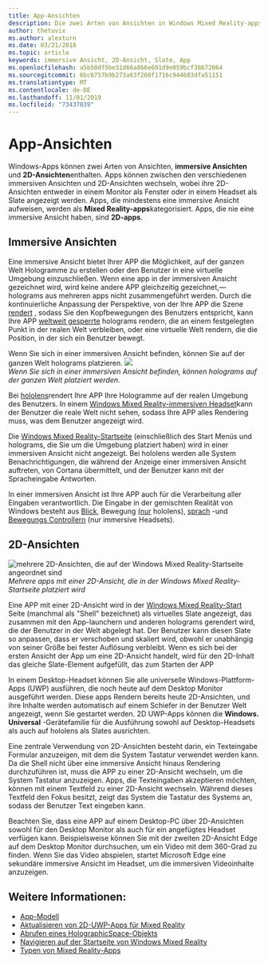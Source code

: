 ```yaml
---
title: App-Ansichten
description: Die zwei Arten von Ansichten in Windows Mixed Reality-apps sind immersive Ansichten und 2D-Ansichten.
author: thetuvix
ms.author: alexturn
ms.date: 03/21/2018
ms.topic: article
keywords: immersive Ansicht, 2D-Ansicht, Slate, App
ms.openlocfilehash: a5b50df5be31d66a866e691d9e059bcf38672064
ms.sourcegitcommit: 6bc6757b9b273a63f260f1716c944603dfa51151
ms.translationtype: MT
ms.contentlocale: de-DE
ms.lasthandoff: 11/01/2019
ms.locfileid: "73437039"
---
```

# <a name="app-views"></a>App-Ansichten

Windows-Apps können zwei Arten von Ansichten, **immersive Ansichten** und **2D-Ansichten**enthalten. Apps können zwischen den verschiedenen immersiven Ansichten und 2D-Ansichten wechseln, wobei ihre 2D-Ansichten entweder in einem Monitor als Fenster oder in einem Headset als Slate angezeigt werden. Apps, die mindestens eine immersive Ansicht aufweisen, werden als **Mixed Reality-apps**kategorisiert. Apps, die nie eine immersive Ansicht haben, sind **2D-apps**.

## <a name="immersive-views"></a>Immersive Ansichten

Eine immersive Ansicht bietet Ihrer APP die Möglichkeit, auf der ganzen Welt Hologramme zu erstellen oder den Benutzer in eine virtuelle Umgebung einzuschließen. Wenn eine app in der immersiven Ansicht gezeichnet wird, wird keine andere APP gleichzeitig gezeichnet,&mdash;holograms aus mehreren apps nicht zusammengeführt werden. Durch die kontinuierliche Anpassung der Perspektive, von der Ihre APP die Szene [rendert](rendering.md) , sodass Sie den Kopfbewegungen des Benutzers entspricht, kann Ihre APP [weltweit gesperrte](coordinate-systems.md) holograms rendern, die an einem festgelegten Punkt in der realen Welt verbleiben, oder eine virtuelle Welt rendern, die die Position, in der sich ein Benutzer bewegt.

Wenn Sie sich in einer immersiven Ansicht befinden, können Sie auf der ganzen Welt holograms platzieren. ![](images/designoverview-940px.jpg)<br>
*Wenn Sie sich in einer immersiven Ansicht befinden, können holograms auf der ganzen Welt platziert werden.*

Bei [hololens](hololens-hardware-details.md)rendert Ihre APP Ihre Hologramme auf der realen Umgebung des Benutzers. In einem [Windows Mixed Reality-immersiven Headset](immersive-headset-hardware-details.md)kann der Benutzer die reale Welt nicht sehen, sodass Ihre APP alles Rendering muss, was dem Benutzer angezeigt wird.

Die [Windows Mixed Reality-Startseite](navigating-the-windows-mixed-reality-home.md) (einschließlich des Start Menüs und holograms, die Sie um die Umgebung platziert haben) wird in einer immersiven Ansicht nicht angezeigt. Bei hololens werden alle System Benachrichtigungen, die während der Anzeige einer immersiven Ansicht auftreten, von Cortana übermittelt, und der Benutzer kann mit der Spracheingabe Antworten.

In einer immersiven Ansicht ist Ihre APP auch für die Verarbeitung aller Eingaben verantwortlich. Die Eingabe in der gemischten Realität von Windows besteht aus [Blick](gaze-and-commit.md), Bewegung [(nur](gaze-and-commit.md#composite-gestures) hololens), [sprach](voice-input.md) -und [Bewegungs Controllern](motion-controllers.md) (nur immersive Headsets).

## <a name="2d-views"></a>2D-Ansichten

![mehrere 2D-Ansichten, die auf der Windows Mixed Reality-Startseite angeordnet sind](images/teleportation-940px.png)<br>
*Mehrere apps mit einer 2D-Ansicht, die in der Windows Mixed Reality-Startseite platziert wird*

Eine APP mit einer 2D-Ansicht wird in der [Windows Mixed Reality-Start](navigating-the-windows-mixed-reality-home.md) Seite (manchmal als "Shell" bezeichnet) als virtuelles Slate angezeigt, das zusammen mit den App-launchern und anderen holograms gerendert wird, die der Benutzer in der Welt abgelegt hat. Der Benutzer kann diesen Slate so anpassen, dass er verschoben und skaliert wird, obwohl er unabhängig von seiner Größe bei fester Auflösung verbleibt. Wenn es sich bei der ersten Ansicht der App um eine 2D-Ansicht handelt, wird für den 2D-Inhalt das gleiche Slate-Element aufgefüllt, das zum Starten der APP

In einem Desktop-Headset können Sie alle universelle Windows-Plattform-Apps (UWP) ausführen, die noch heute auf dem Desktop Monitor ausgeführt werden. Diese apps Rendern bereits heute 2D-Ansichten, und ihre Inhalte werden automatisch auf einem Schiefer in der Benutzer Welt angezeigt, wenn Sie gestartet werden. 2D UWP-Apps können die **Windows. Universal** -Gerätefamilie für die Ausführung sowohl auf Desktop-Headsets als auch auf hololens als Slates ausrichten.

Eine zentrale Verwendung von 2D-Ansichten besteht darin, ein Texteingabe Formular anzuzeigen, mit dem die System Tastatur verwendet werden kann. Da die Shell nicht über eine immersive Ansicht hinaus Rendering durchzuführen ist, muss die APP zu einer 2D-Ansicht wechseln, um die System Tastatur anzuzeigen. Apps, die Texteingaben akzeptieren möchten, können mit einem Textfeld zu einer 2D-Ansicht wechseln. Während dieses Textfeld den Fokus besitzt, zeigt das System die Tastatur des Systems an, sodass der Benutzer Text eingeben kann.

Beachten Sie, dass eine APP auf einem Desktop-PC über 2D-Ansichten sowohl für den Desktop Monitor als auch für ein angefügtes Headset verfügen kann. Beispielsweise können Sie mit der zweiten 2D-Ansicht Edge auf dem Desktop Monitor durchsuchen, um ein Video mit dem 360-Grad zu finden. Wenn Sie das Video abspielen, startet Microsoft Edge eine sekundäre immersive Ansicht im Headset, um die immersiven Videoinhalte anzuzeigen.

## <a name="see-also"></a>Weitere Informationen:

* [App-Modell](app-model.md)
* [Aktualisieren von 2D-UWP-Apps für Mixed Reality](building-2d-apps.md)
* [Abrufen eines HolographicSpace-Objekts](getting-a-holographicspace.md)
* [Navigieren auf der Startseite von Windows Mixed Reality](navigating-the-windows-mixed-reality-home.md)
* [Typen von Mixed Reality-Apps](types-of-mixed-reality-apps.md)
